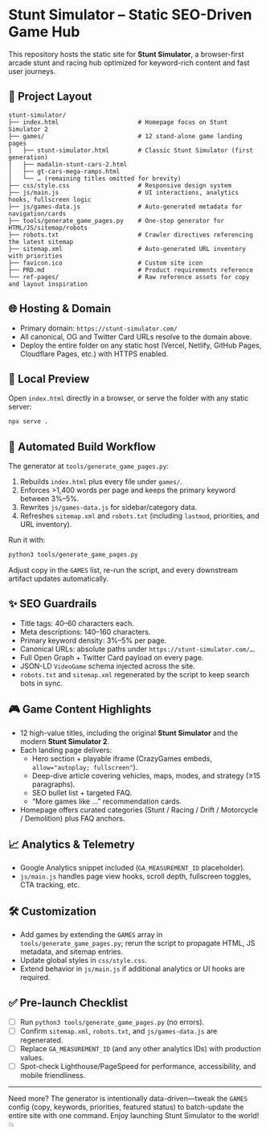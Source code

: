 # Stunt Simulator – Static SEO-Driven Game Hub

This repository hosts the static site for **Stunt Simulator**, a browser-first arcade stunt and racing hub optimized for keyword-rich content and fast user journeys.

## 📁 Project Layout

```
stunt-simulator/
├── index.html                      # Homepage focus on Stunt Simulator 2
├── games/                          # 12 stand-alone game landing pages
│   ├── stunt-simulator.html        # Classic Stunt Simulator (first generation)
│   ├── madalin-stunt-cars-2.html
│   ├── gt-cars-mega-ramps.html
│   └── … (remaining titles omitted for brevity)
├── css/style.css                   # Responsive design system
├── js/main.js                      # UI interactions, analytics hooks, fullscreen logic
├── js/games-data.js                # Auto-generated metadata for navigation/cards
├── tools/generate_game_pages.py    # One-stop generator for HTML/JS/sitemap/robots
├── robots.txt                      # Crawler directives referencing the latest sitemap
├── sitemap.xml                     # Auto-generated URL inventory with priorities
├── favicon.ico                     # Custom site icon
├── PRD.md                          # Product requirements reference
└── ref-pages/                      # Raw reference assets for copy and layout inspiration
```

## 🌐 Hosting & Domain
- Primary domain: `https://stunt-simulator.com/`
- All canonical, OG and Twitter Card URLs resolve to the domain above.
- Deploy the entire folder on any static host (Vercel, Netlify, GitHub Pages, Cloudflare Pages, etc.) with HTTPS enabled.

## 🚀 Local Preview
Open `index.html` directly in a browser, or serve the folder with any static server:

```bash
npx serve .
```

## 🔁 Automated Build Workflow
The generator at `tools/generate_game_pages.py`:
1. Rebuilds `index.html` plus every file under `games/`.
2. Enforces >1,400 words per page and keeps the primary keyword between 3%–5%.
3. Rewrites `js/games-data.js` for sidebar/category data.
4. Refreshes `sitemap.xml` and `robots.txt` (including `lastmod`, priorities, and URL inventory).

Run it with:

```bash
python3 tools/generate_game_pages.py
```

Adjust copy in the `GAMES` list, re-run the script, and every downstream artifact updates automatically.

## ✨ SEO Guardrails
- Title tags: 40–60 characters each.
- Meta descriptions: 140–160 characters.
- Primary keyword density: 3%–5% per page.
- Canonical URLs: absolute paths under `https://stunt-simulator.com/…`.
- Full Open Graph + Twitter Card payload on every page.
- JSON-LD `VideoGame` schema injected across the site.
- `robots.txt` and `sitemap.xml` regenerated by the script to keep search bots in sync.

## 🎮 Game Content Highlights
- 12 high-value titles, including the original **Stunt Simulator** and the modern **Stunt Simulator 2**.
- Each landing page delivers:
  - Hero section + playable iframe (CrazyGames embeds, `allow="autoplay; fullscreen"`).
  - Deep-dive article covering vehicles, maps, modes, and strategy (≥15 paragraphs).
  - SEO bullet list + targeted FAQ.
  - “More games like …” recommendation cards.
- Homepage offers curated categories (Stunt / Racing / Drift / Motorcycle / Demolition) plus FAQ anchors.

## 📈 Analytics & Telemetry
- Google Analytics snippet included (`GA_MEASUREMENT_ID` placeholder).
- `js/main.js` handles page view hooks, scroll depth, fullscreen toggles, CTA tracking, etc.

## 🛠️ Customization
- Add games by extending the `GAMES` array in `tools/generate_game_pages.py`; rerun the script to propagate HTML, JS metadata, and sitemap entries.
- Update global styles in `css/style.css`.
- Extend behavior in `js/main.js` if additional analytics or UI hooks are required.

## ✅ Pre-launch Checklist
- [ ] Run `python3 tools/generate_game_pages.py` (no errors).
- [ ] Confirm `sitemap.xml`, `robots.txt`, and `js/games-data.js` are regenerated.
- [ ] Replace `GA_MEASUREMENT_ID` (and any other analytics IDs) with production values.
- [ ] Spot-check Lighthouse/PageSpeed for performance, accessibility, and mobile friendliness.

---
Need more? The generator is intentionally data-driven—tweak the `GAMES` config (copy, keywords, priorities, featured status) to batch-update the entire site with one command. Enjoy launching Stunt Simulator to the world! 💥
